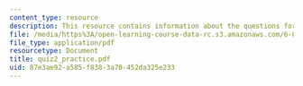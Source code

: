 ```yaml
---
content_type: resource
description: This resource contains information about the questions for quiz 2.
file: /media/https%3A/open-learning-course-data-rc.s3.amazonaws.com/6-046j-introduction-to-algorithms-sma-5503-fall-2005/87e3ae92a585f8383a70452da325e233_quiz2_practice.pdf
file_type: application/pdf
resourcetype: Document
title: quiz2_practice.pdf
uid: 87e3ae92-a585-f838-3a70-452da325e233
---
```

